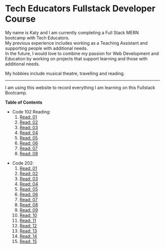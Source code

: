 # Tech Educators Fullstack Developer Course

My name is Katy and I am currently completing a Full Stack MERN bootcamp with Tech Educators.  
My previous experience includes working as a Teaching Assistant and supporting people with additional needs.  
In the future, I would love to combine my passion for Web Development and Education by working on projects that support learning and those with additional needs. 

My hobbies include musical theatre, travelling and reading.

***

I am using this website to record everything I am learning on this Fullstack Bootcamp. 

**Table of Contents**
- Code 102 Reading:  
  1. [Read: 01](./102/01.md)
  2. [Read: 02](./102/02.md)
  3. [Read: 03](./102/03.md)
  4. [Read: 04](./102/04.md)
  5. [Read: 05](./102/05.md)
  6. [Read: 06](./102/06.md)
  7. [Read: 07](./102/07.md)
  8. [Read: 08](./102/08.md) 


+ Code 202:
  1. [Read: 01](./201/01.md)
  2. [Read: 02](./201/02.md)
  3. [Read: 03](./201/03.md)
  4. [Read: 04](./201/04.md)
  5. [Read: 05](./201/05.md)
  6. [Read: 06](./201/06.md)
  7. [Read: 07](./201/07.md)
  8. [Read: 08](./201/08.md)
  9. [Read: 09](./201/09.md)
  10. [Read: 10](./201/10.md)
  11. [Read: 11](./201/11.md)
  12. [Read: 12](./201/12.md)
  13. [Read: 13](./201/13.md)
  14. [Read: 14](./201/14.md)
  15. [Read: 15](./201/15.md)


